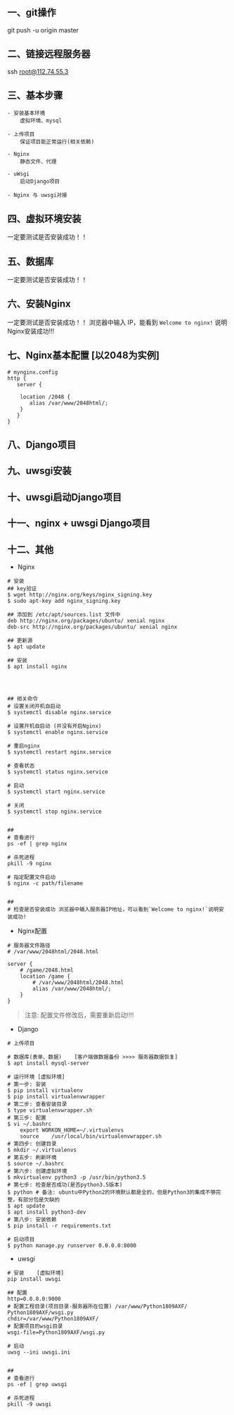 
## 一、git操作
git push -u origin master

## 二、链接远程服务器
ssh root@112.74.55.3

## 三、基本步骤
```
- 安装基本环境
    虚拟环境、mysql

- 上传项目
    保证项目能正常运行(相关依赖)

- Nginx
    静态文件、代理

- uWsgi
    启动Django项目

- Nginx 与 uwsgi对接
```

## 四、虚拟环境安装
一定要测试是否安装成功！！

## 五、数据库
一定要测试是否安装成功！！

## 六、安装Nginx
一定要测试是否安装成功！！
浏览器中输入 IP，能看到 `Welcome to nginx!` 说明Nginx安装成功!!!


## 七、Nginx基本配置 [以2048为实例]
```
# mynginx.config
http {
   server {

	location /2048 {
	   alias /var/www/2048html/;
	}	
   }
}
```

## 八、Django项目

## 九、uwsgi安装

## 十、uwsgi启动Django项目

## 十一、nginx + uwsgi Django项目


## 十二、其他
- Nginx
```
# 安装
## key验证
$ wget http://nginx.org/keys/nginx_signing.key
$ sudo apt-key add nginx_signing.key

## 添加到 /etc/apt/sources.list 文件中
deb http://nginx.org/packages/ubuntu/ xenial nginx
deb-src http://nginx.org/packages/ubuntu/ xenial nginx

## 更新源
$ apt update

## 安装
$ apt install nginx




## 相关命令
# 设置关闭开机自启动
$ systemctl disable nginx.service

# 设置开机自启动 (并没有开启Nginx)
$ systemctl enable nginx.service

# 重启nginx
$ systemctl restart nginx.service

# 查看状态
$ systemctl status nginx.service

# 启动
$ systemctl start nginx.service

# 关闭
$ systemctl stop nginx.service


##
# 查看进行
ps -ef | grep nginx

# 杀死进程
pkill -9 nginx

# 指定配置文件启动
$ nginx -c path/filename


##
# 检查是否安装成功 浏览器中输入服务器IP地址，可以看到`Welcome to nginx!`说明安装成功!
```

- Nginx配置
```
# 服务器文件路径
# /var/www/2048html/2048.html

server {
    # /game/2048.html
    location /game {
        # /var/www/2048html/2048.html
        alias /var/www/2048html/;
    }
}
```
> 注意: 配置文件修改后，需要重新启动!!!!



- Django
```
# 上传项目

# 数据库(表单、数据)    [客户端做数据备份 >>>> 服务器数据恢复]
$ apt install mysql-server

# 运行环境 [虚拟环境]
# 第一步: 安装
$ pip install virtualenv
$ pip install virtualenvwrapper
# 第二步: 查看安装目录
$ type virtualenvwrapper.sh
# 第三步: 配置
$ vi ~/.bashrc
    export WORKON_HOME=~/.virtualenvs
    source    /usr/local/bin/virtualenvwrapper.sh
# 第四步: 创建目录
$ mkdir ~/.virtualenvs
# 第五步: 刷新环境
$ source ~/.bashrc
# 第六步: 创建虚拟环境
$ mkvirtualenv python3 -p /usr/bin/python3.5
# 第七步: 检查是否成功(是否python3.5版本)
$ python # 备注: ubuntu中Python2的环境默认都是全的，但是Python3的集成不够完整，有部分包是欠缺的
$ apt update
$ apt install python3-dev
# 第八步: 安装依赖
$ pip install -r requirements.txt

# 启动项目
$ python manage.py runserver 0.0.0.0:8000
```

- uwsgi
```
# 安装    [虚拟环境]
pip install uwsgi

## 配置
http=0.0.0.0:9000
# 配置工程目录(项目目录-服务器所在位置) /var/www/Python1809AXF/    Python1809AXF/wsgi.py
chdir=/var/www/Python1809AXF/
# 配置项目的wsgi目录
wsgi-file=Python1809AXF/wsgi.py

# 启动
uwsg --ini uwsgi.ini


##
# 查看进行
ps -ef | grep uwsgi

# 杀死进程
pkill -9 uwsgi
```




